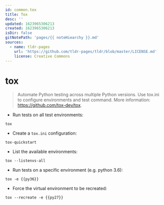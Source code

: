 ```yaml
---
id: common.tox
title: Tox
desc: ''
updated: 1623965306213
created: 1623965306213
isDir: false
gitNotePath: 'pages/{{ noteHiearchy }}.md'
sources:
  - name: tldr-pages
    url: 'https://github.com/tldr-pages/tldr/blob/master/LICENSE.md'
    license: Creative Commons
---
```

# tox

> Automate Python testing across multiple Python versions.
> Use tox.ini to configure environments and test command.
> More information: <https://github.com/tox-dev/tox>.

- Run tests on all test environments:

`tox`

- Create a `tox.ini` configuration:

`tox-quickstart`

- List the available environments:

`tox --listenvs-all`

- Run tests on a specific environment (e.g. python 3.6):

`tox -e {{py36}}`

- Force the virtual environment to be recreated:

`tox --recreate -e {{py27}}`

